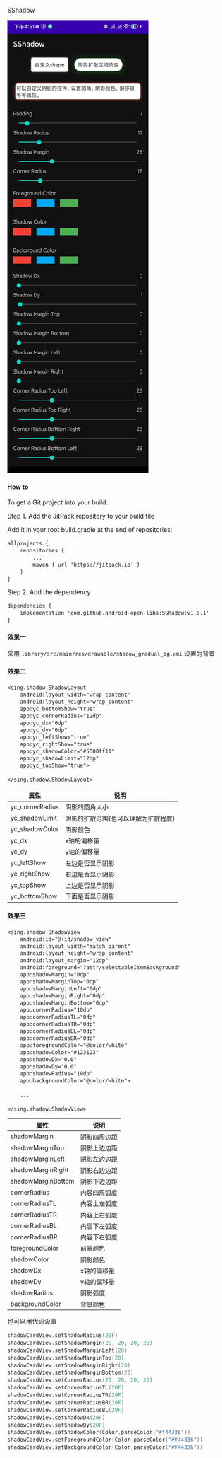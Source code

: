 SShadow

![效果图](https://github.com/android-open-libs/SShadow/blob/main/demo.jpg)

#### How to

To get a Git project into your build:

Step 1. Add the JitPack repository to your build file

Add it in your root build.gradle at the end of repositories:

```
allprojects {
    repositories {
        ...
        maven { url 'https://jitpack.io' }
    }
}
```

Step 2. Add the dependency

```
dependencies {
    implementation 'com.github.android-open-libs:SShadow:v1.0.1'
}
```


#### 效果一

采用 `library/src/main/res/drawable/shadow_gradual_bg.xml` 设置为背景

#### 效果二

```
<sing.shadow.ShadowLayout
    android:layout_width="wrap_content"
    android:layout_height="wrap_content"
    app:yc_bottomShow="true"
    app:yc_cornerRadius="12dp"
    app:yc_dx="0dp"
    app:yc_dy="0dp"
    app:yc_leftShow="true"
    app:yc_rightShow="true"
    app:yc_shadowColor="#5500ff11"
    app:yc_shadowLimit="12dp"
    app:yc_topShow="true">

</sing.shadow.ShadowLayout>
```

属性 | 说明
-- | --
yc_cornerRadius | 阴影的圆角大小
yc_shadowLimit | 阴影的扩散范围(也可以理解为扩散程度)
yc_shadowColor | 阴影颜色
yc_dx | x轴的偏移量
yc_dy | y轴的偏移量
yc_leftShow | 左边是否显示阴影
yc_rightShow | 右边是否显示阴影
yc_topShow | 上边是否显示阴影
yc_bottomShow | 下面是否显示阴影

#### 效果三

```
<sing.shadow.ShadowView
    android:id="@+id/shadow_view"
    android:layout_width="match_parent"
    android:layout_height="wrap_content"
    android:layout_margin="12dp"
    android:foreground="?attr/selectableItemBackground"
    app:shadowMargin="0dp"
    app:shadowMarginTop="0dp"
    app:shadowMarginLeft="0dp"
    app:shadowMarginRight="0dp"
    app:shadowMarginBottom="0dp"
    app:cornerRadius="10dp"
    app:cornerRadiusTL="0dp"
    app:cornerRadiusTR="0dp"
    app:cornerRadiusBL="0dp"
    app:cornerRadiusBR="0dp"
    app:foregroundColor="@color/white"
    app:shadowColor="#123123"
    app:shadowDx="0.0"
    app:shadowDy="0.0"
    app:shadowRadius="10dp"
    app:backgroundColor="@color/white">

    ...

</sing.shadow.ShadowView>
```

属性 | 说明
-- | --
shadowMargin | 阴影四周边距
shadowMarginTop | 阴影上边边距
shadowMarginLeft | 阴影左边边距
shadowMarginRight | 阴影右边边距
shadowMarginBottom | 阴影下边边距
cornerRadius | 内容四周弧度
cornerRadiusTL | 内容上左弧度
cornerRadiusTR | 内容上右弧度
cornerRadiusBL | 内容下左弧度
cornerRadiusBR | 内容下右弧度
foregroundColor | 前景颜色
shadowColor | 阴影颜色
shadowDx | x轴的偏移量
shadowDy | y轴的偏移量
shadowRadius | 阴影弧度
backgroundColor | 背景颜色

也可以用代码设置

```kotlin
shadowCardView.setShadowRadius(20F)
shadowCardView.setShadowMargin(20, 20, 20, 20)
shadowCardView.setShadowMarginLeft(20)
shadowCardView.setShadowMarginTop(20)
shadowCardView.setShadowMarginRight(20)
shadowCardView.setShadowMarginBottom(20)
shadowCardView.setCornerRadius(20, 20, 20, 20)
shadowCardView.setCornerRadiusTL(20F)
shadowCardView.setCornerRadiusTR(20F)
shadowCardView.setCornerRadiusBR(20F)
shadowCardView.setCornerRadiusBL(20F)
shadowCardView.setShadowDx(20F)
shadowCardView.setShadowDy(20F)
shadowCardView.setShadowColor(Color.parseColor("#f44336"))
shadowCardView.setForegroundColor(Color.parseColor("#f44336"))
shadowCardView.setBackgroundColor(Color.parseColor("#f44336"))
```
